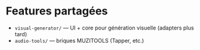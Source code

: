 # Features partagées
- `visual-generator/` — UI + core pour génération visuelle (adapters plus tard)
- `audio-tools/` — briques MUZITOOLS (Tapper, etc.)
